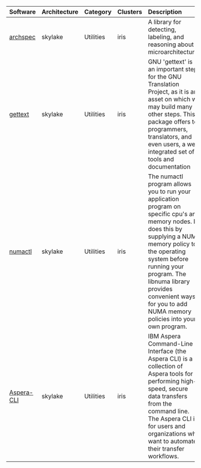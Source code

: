 | Software                                                         | Architecture   | Category         | Clusters    | Description                                                                                                                                                                                                                                                                                                    |
|:-----------------------------------------------------------------|:---------------|:-----------------|:------------|:---------------------------------------------------------------------------------------------------------------------------------------------------------------------------------------------------------------------------------------------------------------------------------------------------------------|
| <p><a href=https://github.com/archspec/archspec>archspec</a></p> | <p>skylake</p> | <p>Utilities</p> | <p>iris</p> | A library for detecting, labeling, and reasoning about microarchitectures                                                                                                                                                                                                                                      |
| <p><a href=http://www.gnu.org/software/gettext/>gettext</a></p>  | <p>skylake</p> | <p>Utilities</p> | <p>iris</p> | GNU 'gettext' is an important step for the GNU Translation Project, as it is an asset on which we may build many other steps. This package offers to programmers, translators, and even users, a well integrated set of tools and documentation                                                                |
| <p><a href=http://oss.sgi.com/projects/libnuma/>numactl</a></p>  | <p>skylake</p> | <p>Utilities</p> | <p>iris</p> | The numactl program allows you to run your application program on specific cpu's and memory nodes. It does this by supplying a NUMA memory policy to the operating system before running your program. The libnuma library provides convenient ways for you to add NUMA memory policies into your own program. |
| <p><a href=http://asperasoft.com>Aspera-CLI</a></p>              | <p>skylake</p> | <p>Utilities</p> | <p>iris</p> | IBM Aspera Command-Line Interface (the Aspera CLI) is a collection of Aspera tools for performing high-speed, secure data transfers from the command line. The Aspera CLI is for users and organizations who want to automate their transfer workflows.                                                        |
